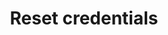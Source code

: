 ---
title: Reset credentials 
id: reset-credentials
description: ''
slug: /reset-credentials 
keywords: 
 - faq
 - help
pagination_next: null
pagination_prev: null
last_update: 
   date: 03/29/2023
   author: Patricia McPhee
draft: true
doc_type: how-to
displayed_sidebar: secureWorkforceSidebar
---